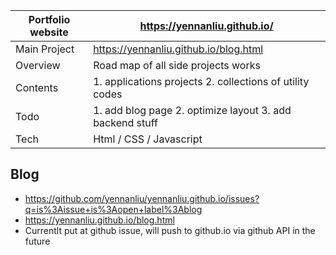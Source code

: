 

Portfolio website | https://yennanliu.github.io/ 
------------ | -------------
Main Project |  https://yennanliu.github.io/blog.html
Overview | Road map of all side projects works 
Contents  | 1. applications projects  2. collections of utility codes
Todo | 1. add blog page 2. optimize layout 3. add backend stuff  
Tech | Html / CSS / Javascript 




## Blog 
- https://github.com/yennanliu/yennanliu.github.io/issues?q=is%3Aissue+is%3Aopen+label%3Ablog
- https://yennanliu.github.io/blog.html
- Currentlt put at github issue, will push to github.io via github API in the future 
